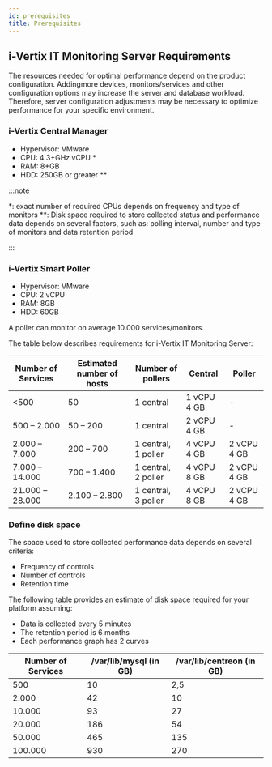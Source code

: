 ```yaml
---
id: prerequisites
title: Prerequisites
--- 
```


## i-Vertix IT Monitoring Server Requirements

The resources needed for optimal performance depend on the product configuration. Addingmore devices, monitors/services and other configuration options may increase the server and database workload. Therefore, server configuration adjustments may be necessary to optimize performance for your specific environment.

### i-Vertix Central Manager

* Hypervisor: VMware
* CPU: 4 3+GHz vCPU *
* RAM: 8+GB
* HDD: 250GB or greater **

:::note

*: exact number of required CPUs depends on frequency and type of monitors
**: Disk space required to store collected status and performance data depends on several factors, such as: polling interval, number and type of monitors and data retention period

:::

### i-Vertix Smart Poller

* Hypervisor: VMware
* CPU: 2 vCPU
* RAM: 8GB
* HDD: 60GB

A poller can monitor on average 10.000 services/monitors.

The table below describes requirements for i-Vertix IT Monitoring Server:

| Number of Services | Estimated number of hosts | Number of pollers | Central | Poller |
| --- | --- | --- | --- | --- |
| \<500 | 50 | 1 central | 1 vCPU 4 GB | - |
| 500 – 2.000 | 50 – 200 | 1 central | 2 vCPU 4 GB | - |
| 2.000 – 7.000 | 200 – 700 | 1 central, 1 poller | 4 vCPU 4 GB | 2 vCPU 4 GB |
| 7.000 – 14.000 | 700 – 1.400 | 1 central, 2 poller | 4 vCPU 8 GB | 2 vCPU 4 GB |
| 21.000 – 28.000 | 2.100 – 2.800 | 1 central, 3 poller | 4 vCPU 8 GB | 2 vCPU 4 GB |

### Define disk space

The space used to store collected performance data depends on several criteria:

* Frequency of controls
* Number of controls
* Retention time

The following table provides an estimate of disk space required for your platform assuming:

* Data is collected every 5 minutes
* The retention period is 6 months
* Each performance graph has 2 curves

| Number of Services | /var/lib/mysql (in GB) | /var/lib/centreon (in GB) |
| --- | --- | --- |
| 500 | 10 | 2,5 |
| 2.000 | 42 | 10 |
| 10.000 | 93 | 27 |
| 20.000| 186 | 54 |
| 50.000| 465 | 135 |
| 100.000| 930 | 270 |